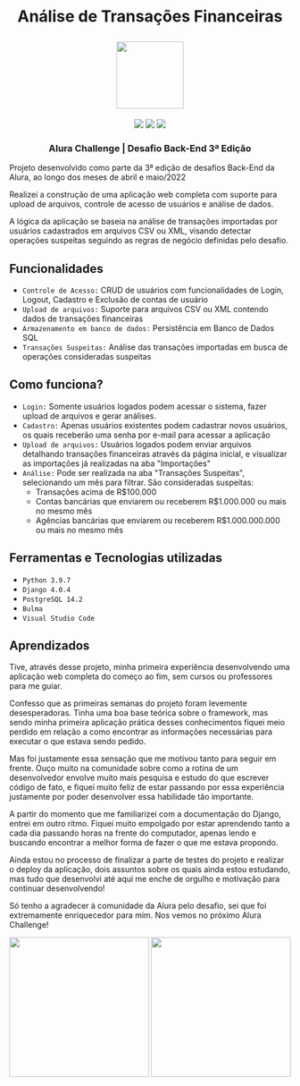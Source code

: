 <h1 align="center">
<p align="center">Análise de Transações Financeiras</p>
<img height=120 src="https://user-images.githubusercontent.com/71675056/168167122-54b0216f-8b87-4672-b201-5ae8be07afba.svg">
</h1>

<div align="center">
<img src="https://img.shields.io/badge/Python-3.9-success?style=for-the-badge">
<img src="https://img.shields.io/badge/Django-4.0-informational?style=for-the-badge">
<img src="https://img.shields.io/badge/Status-Em%20Desenvolvimento-brightgreen?style=for-the-badge">
</div>

<h3>
  <p align="center">Alura Challenge | Desafio Back-End 3ª Edição</p>
</h3>

Projeto desenvolvido como parte da 3ª edição de desafios Back-End da Alura, ao longo dos meses de abril e maio/2022

Realizei a construção de uma aplicação web completa com suporte para upload de arquivos, controle de acesso de usuários e análise de dados.

A lógica da aplicação se baseia na análise de transações importadas por usuários cadastrados em arquivos CSV ou XML, visando detectar operações suspeitas seguindo as regras de negócio definidas pelo desafio.

## Funcionalidades

 - `Controle de Acesso:` CRUD de usuários com funcionalidades de Login, Logout, Cadastro e Exclusão de contas de usuário
 - `Upload de arquivos:` Suporte para arquivos CSV ou XML contendo dados de transações financeiras
 - `Armazenamento em banco de dados:` Persistência em Banco de Dados SQL
 - `Transações Suspeitas:` Análise das transações importadas em busca de operações consideradas suspeitas

## Como funciona?

- `Login:` Somente usuários logados podem acessar o sistema, fazer upload de arquivos e gerar análises.
- `Cadastro:` Apenas usuários existentes podem cadastrar novos usuários, os quais receberão uma senha por e-mail para acessar a aplicação
- `Upload de arquivos:` Usuários logados podem enviar arquivos detalhando transações financeiras através da página inicial, e visualizar as importações já realizadas na aba "Importações"
- `Análise:` Pode ser realizada na aba "Transações Suspeitas", selecionando um mês para filtrar. São consideradas suspeitas:
  - Transações acima de R$100.000
  - Contas bancárias que enviarem ou receberem R$1.000.000 ou mais no mesmo mês
  - Agências bancárias que enviarem ou receberem R$1.000.000.000 ou mais no mesmo mês

## Ferramentas e Tecnologias utilizadas

 - `Python 3.9.7`
 - `Django 4.0.4`
 - `PostgreSQL 14.2`
 - `Bulma`
 - `Visual Studio Code`

## Aprendizados

Tive, através desse projeto, minha primeira experiência desenvolvendo uma aplicação web completa do começo ao fim, sem cursos ou professores para me guiar.

Confesso que as primeiras semanas do projeto foram levemente desesperadoras. Tinha uma boa base teórica sobre o framework, mas sendo minha primeira aplicação prática desses conhecimentos fiquei meio perdido em relação a como encontrar as informações necessárias para executar o que estava sendo pedido.

Mas foi justamente essa sensação que me motivou tanto para seguir em frente. Ouço muito na comunidade sobre como a rotina de um desenvolvedor envolve muito mais pesquisa e estudo do que escrever código de fato, e fiquei muito feliz de estar passando por essa experiência justamente por poder desenvolver essa habilidade tão importante.  

A partir do momento que me familiarizei com a documentação do Django, entrei em outro ritmo. Fiquei muito empolgado por estar aprendendo tanto a cada dia passando horas na frente do computador, apenas lendo e buscando encontrar a melhor forma de fazer o que me estava propondo.

Ainda estou no processo de finalizar a parte de testes do projeto e realizar o deploy da aplicação, dois assuntos sobre os quais ainda estou estudando, mas tudo que desenvolvi até aqui me enche de orgulho e motivação para continuar desenvolvendo!

Só tenho a agradecer à comunidade da Alura pelo desafio, sei que foi extremamente enriquecedor para mim. Nos vemos no próximo Alura Challenge!

<div align="center">
<img width=250 height=250 src="https://user-images.githubusercontent.com/71675056/168167233-f49f2d22-280f-4b94-969c-dfdc5930fccb.png">
<img width=250 height=250 src="https://user-images.githubusercontent.com/71675056/169566763-64de57c1-6de8-462e-b74e-155ddc650cf3.png">
</div>
